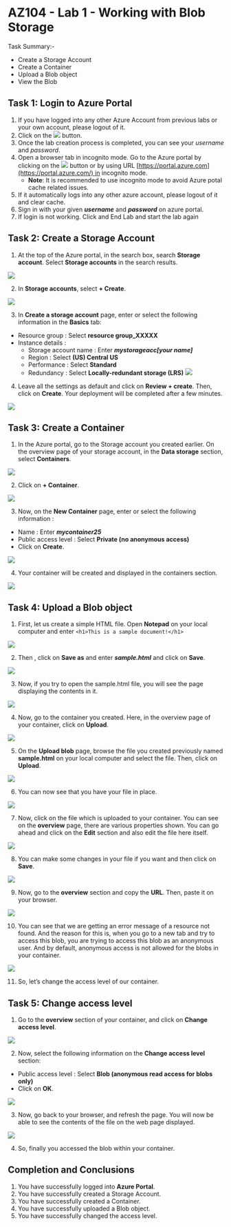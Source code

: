 # AZ104 - Lab 1 - Working with Blob Storage
Task Summary:-
- Create a Storage Account
- Create a Container
- Upload a Blob object
- View the Blob


## Task 1: Login to Azure Portal

1.  If you have logged into any other Azure Account from previous labs or your own account, please logout of it.
2.  Click on the ![](https://play.whizlabs.com/frontend/web/media/2022/02/02/image1.png) button.
3.  Once the lab creation process is completed, you can see your _username_ and _password_.
4.  Open a browser tab in incognito mode. Go to the Azure portal by clicking on the ![](https://play.whizlabs.com/frontend/web/media/2022/02/02/image22.png) button or by using URL [https://portal.azure.com](https://portal.azure.com/) in incognito mode. 
    -   **Note**: It is recommended to use incognito mode to avoid Azure potal cache related issues.
5.  If it automatically logs into any other azure account, please logout of it and clear cache.
6.  Sign in with your given **_username_** and **_password_** on azure portal.
7.  If login is not working. Click and End Lab and start the lab again

## Task 2: Create a Storage Account
1.  At the top of the Azure portal, in the search box, search **Storage account**. Select **Storage accounts** in the search results.

![](https://play.whizlabs.com/frontend/web/media/2022/02/02/image21_27_40.jpg)

2.  In **Storage accounts**, select **+ Create**.   

![](https://play.whizlabs.com/frontend/web/media/2022/02/02/image12.jpg)

3.  In **Create a storage account** page, enter or select the following information in the **Basics** tab:
-   Resource group : Select **resource group_XXXXX**
-   Instance details :
    -   Storage account name : Enter **_mystorageacc[your name]_**
    -   Region : Select **(US) Central US**
    -   Performance : Select **Standard**
    -   Redundancy : Select **Locally-redundant storage (LRS)**
**![](https://play.whizlabs.com/frontend/web/media/2022/02/02/image10.jpg)**
4.  Leave all the settings as default and click on **Review + create**. Then, click on **Create**. Your deployment will be completed after a few minutes.

![](https://play.whizlabs.com/frontend/web/media/2022/02/02/image23.png)

## Task 3: Create a Container
1.  In the Azure portal, go to the Storage account you created earlier. On the overview page of your storage account, in the **Data storage** section, select **Containers**.

![](https://play.whizlabs.com/frontend/web/media/2022/02/02/image15.jpg)

2.  Click on **+ Container**.

![](https://play.whizlabs.com/frontend/web/media/2022/02/02/image11.jpg)

3.  Now, on the **New Container** page, enter or select the following information :
-   Name : Enter **_mycontainer25_**
-   Public access level : Select **Private (no anonymous access)**
-   Click on **Create**.

![](https://play.whizlabs.com/frontend/web/media/2022/02/02/image7.jpg)

4.  Your container will be created and displayed in the containers section.

![](https://play.whizlabs.com/frontend/web/media/2022/02/02/image20.png)

## Task 4: Upload a Blob object
1.  First, let us create a simple HTML file. Open **Notepad** on your local computer and enter `<h1>This is a sample document!</h1>`

![](https://play.whizlabs.com/frontend/web/media/2022/02/02/image5.png)

2.  Then , click on **Save as** and enter **_sample.html_** and click on **Save**.

![](https://play.whizlabs.com/frontend/web/media/2022/02/02/image9.png)

3.  Now, if you try to open the sample.html file, you will see the page displaying the contents in it.

![](https://play.whizlabs.com/frontend/web/media/2022/02/02/image18.png)

4.  Now, go to the container you created. Here, in the overview page of your container, click on **Upload**.

![](https://play.whizlabs.com/frontend/web/media/2022/02/02/image6.jpg)

5.  On the **Upload blob** page, browse the file you created previously named **sample.html** on your local computer and select the file. Then, click on **Upload**.

![](https://play.whizlabs.com/frontend/web/media/2022/02/02/image14.jpg)

6.  You can now see that you have your file in place.

![](https://play.whizlabs.com/frontend/web/media/2022/02/02/image16.png)

7.  Now, click on the file which is uploaded to your container. You can see on the **overview** page, there are various properties shown. You can go ahead and click on the **Edit** section and also edit the file here itself. 

![](https://play.whizlabs.com/frontend/web/media/2022/02/02/image8.jpg)

8.  You can make some changes in your file if you want and then click on **Save**.

![](https://play.whizlabs.com/frontend/web/media/2022/02/02/image13.jpg)

9.  Now, go to the **overview** section and copy the **URL**. Then, paste it on your browser.

![](https://play.whizlabs.com/frontend/web/media/2022/02/02/image24.jpg)

10.   You can see that we are getting an error message of a resource not found. And the reason for this is, when you go to a new tab and try to access this blob, you are trying to access this blob as an anonymous user. And by default, anonymous access is not allowed for the blobs in your container. 

![](https://play.whizlabs.com/frontend/web/media/2022/02/02/image19.png)

11.  So, let’s change the access level of our container.

## Task 5: Change access level
1.  Go to the **overview** section of your container, and click on **Change access level**.

![](https://play.whizlabs.com/frontend/web/media/2022/02/02/image4.jpg)

2.  Now, select the following information on the **Change access level** section:
-   Public access level : Select **Blob (anonymous read access for blobs only)**
-   Click on **OK**. 

![](https://play.whizlabs.com/frontend/web/media/2022/02/02/image2.jpg)

3.  Now, go back to your browser, and refresh the page. You will now be able to see the contents of the file on the web page displayed.

![](https://play.whizlabs.com/frontend/web/media/2022/02/02/image17.png)

4.  So, finally you accessed the blob within your container.

## Completion and Conclusions
1.  You have successfully logged into **Azure Portal**.
2.  You have successfully created a Storage Account.
3.  You have successfully created a Container.
4.  You have successfully uploaded a Blob object.
5.  You have successfully changed the access level.
